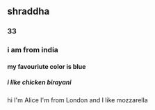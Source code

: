 ## shraddha
 ### 33
### i am from india
  #### my favouriute color is blue

  ##### i like chicken birayani

hi I'm Alice I'm from London and I like mozzarella